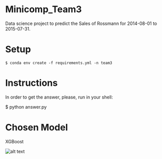 # Minicomp_Team3

Data science project to predict the Sales of Rossmann for 2014-08-01 to 2015-07-31. 

# Setup

```
$ conda env create -f requirements.yml -n team3
```

# Instructions
In order to get the answer, please, run in your shell:

$ python answer.py

# Chosen Model
XGBoost

![alt text](https://images.fineartamerica.com/images/artworkimages/mediumlarge/1/9-hands-on-crystal-ball-and-cryptocurrency-allan-swart.jpg)

